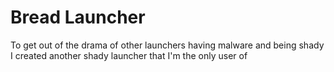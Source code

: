 # Bread Launcher

To get out of the drama of other launchers having malware and being shady
I created another shady launcher that I'm the only user of
